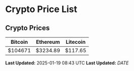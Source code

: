 # Crypto Price List

## Crypto Prices
| Bitcoin | Ethereum | Litecoin |
| ------- | -------- | -------- |
| $104671 | $3234.89 | $117.65 |
**Last Updated:** 2025-01-19 08:43 UTC
**Last Updated:** $DATE$
